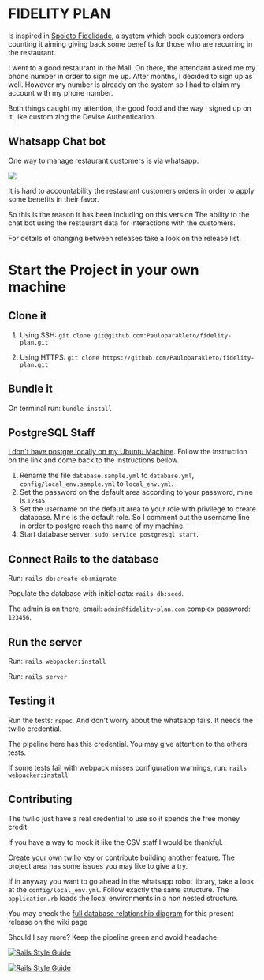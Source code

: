 # FIDELITY PLAN

Is inspired in [Spoleto Fidelidade](https://www.spoleto.com.br/fidelidade?utm_source=&utm_medium=SMSSPOL0073&utm_campaign=NOVOS&utm_content=CADASTRO_FIDELIDADE), 
a system which book customers orders counting it aiming 
giving back some benefits for those who are recurring in the restaurant.

I went to a good restaurant in the Mall. On there, the attendant asked me my
phone number in order to sign me up.
After months, I decided to sign up as well. However my number is already on the 
system so I had to claim my account with my phone number.

Both things caught my attention, the good food and the way I signed up on it, 
like customizing the Devise Authentication.

## Whatsapp Chat bot

One way to manage restaurant customers is via whatsapp.

![](https://res.cloudinary.com/dilwtauny/image/upload/v1639748253/fidelity-plan/robot_response_wasyr9.jpg)

It is hard to accountability the restaurant customers orders in order to
apply some benefits in their favor.

So this is the reason it has been including on this version 
The ability to the chat bot using the restaurant data for interactions
with the customers.

For details of changing between releases take a look on the
release list.

# Start the Project in your own machine

## Clone it

1. Using SSH: `git clone git@github.com:Pauloparakleto/fidelity-plan.git`


2. Using HTTPS: `git clone https://github.com/Pauloparakleto/fidelity-plan.git`

## Bundle it

On terminal run: `bundle install`

## PostgreSQL Staff

[I don't have postgre locally on my Ubuntu Machine](https://help.ubuntu.com/community/PostgreSQL). Follow the instruction
on the link and come back to the instructions bellow.

1. Rename the file `database.sample.yml` to `database.yml`, `config/local_env.sample.yml`
to `local_env.yml`.
2. Set the password on the default area according to your password, mine is `12345`
3. Set the username on the default area to your role with privilege to create database.
   Mine is the default role. So I comment out the username line in order
   to postgre reach the name of my machine.
4. Start database server: `sudo service postgresql start`.

## Connect Rails to the database

Run: `rails db:create db:migrate`

Populate the database with initial data: `rails db:seed`.

The admin is on there, email: `admin@fidelity-plan.com`
complex password: `123456`.

## Run the server
Run: `rails webpacker:install`

Run: `rails server`

## Testing it

Run the tests: `rspec`. And don't worry about the whatsapp fails.
It needs the twilio credential.

The pipeline here has this credential. You may give attention to the others tests. 

If some tests fail with webpack misses configuration warnings, run: `rails webpacker:install`

## Contributing

The twilio just have a real credential to use so it spends
the free money credit.

If you have a way to mock it like the CSV staff I would be thankful.

[Create your own twilio key](https://www.twilio.com/) or contribute building another feature.
The project area has some issues you may like to give a try.

If in anyway you want to go ahead in the whatsapp robot library, take a look at the
`config/local_env.yml`.
Follow exactly the same structure. The `application.rb` loads the local environments in a
non nested structure.

You may check the [full database relationship diagram](https://github.com/Pauloparakleto/fidelity-plan/wiki/The-Database-Relationship) for
this present release on the wiki page 

Should I say more? Keep the pipeline green and avoid headache.

[![Rails Style Guide](https://img.shields.io/badge/code_style-rubocop-brightgreen.svg)](https://github.com/rubocop/rubocop-rails)

[![Rails Style Guide](https://img.shields.io/badge/code_style-community-brightgreen.svg)](https://rails.rubystyle.guide)
